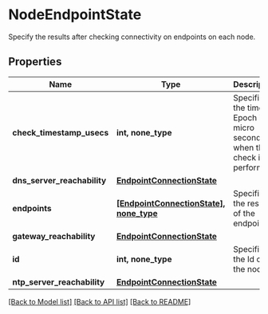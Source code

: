 # NodeEndpointState

Specify the results after checking connectivity on endpoints on each node.

## Properties
Name | Type | Description | Notes
------------ | ------------- | ------------- | -------------
**check_timestamp_usecs** | **int, none_type** | Specifies the time in Epoch in micro seconds when the check is performed. | [optional] 
**dns_server_reachability** | [**EndpointConnectionState**](EndpointConnectionState.md) |  | [optional] 
**endpoints** | [**[EndpointConnectionState], none_type**](EndpointConnectionState.md) | Specifies the results of the endpoints. | [optional] 
**gateway_reachability** | [**EndpointConnectionState**](EndpointConnectionState.md) |  | [optional] 
**id** | **int, none_type** | Specifies the Id of the node. | [optional] 
**ntp_server_reachability** | [**EndpointConnectionState**](EndpointConnectionState.md) |  | [optional] 

[[Back to Model list]](../README.md#documentation-for-models) [[Back to API list]](../README.md#documentation-for-api-endpoints) [[Back to README]](../README.md)


